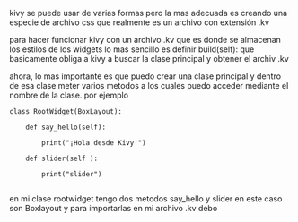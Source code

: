 

kivy se puede usar de varias formas pero la mas adecuada es creando una especie de archivo css que realmente es un archivo con extensión .kv

para  hacer funcionar kivy con un archivo .kv que es donde se almacenan los estilos de los widgets  lo mas sencillo es definir build(self): que basicamente obliga a kivy a buscar la clase principal y obtener el archiv .kv 

 ahora, lo mas importante es que puedo crear una clase principal y dentro de esa clase meter varios metodos a los cuales puedo acceder mediante el nombre de la clase.
 por ejemplo 
```
class RootWidget(BoxLayout):  

    def say_hello(self):

        print("¡Hola desde Kivy!")

    def slider(self ):

        print("slider")
 
```
 en mi clase rootwidget tengo  dos metodos say_hello y slider en este caso son Boxlayout
 y para importarlas en mi archivo .kv debo 